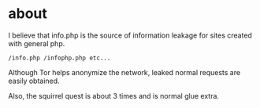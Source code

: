 # about
I believe that info.php is the source of information leakage for sites created with general php.
```
/info.php /infophp.php etc...
```
Although Tor helps anonymize the network, leaked normal requests are easily obtained.

Also, the squirrel quest is about 3 times and is normal glue extra.